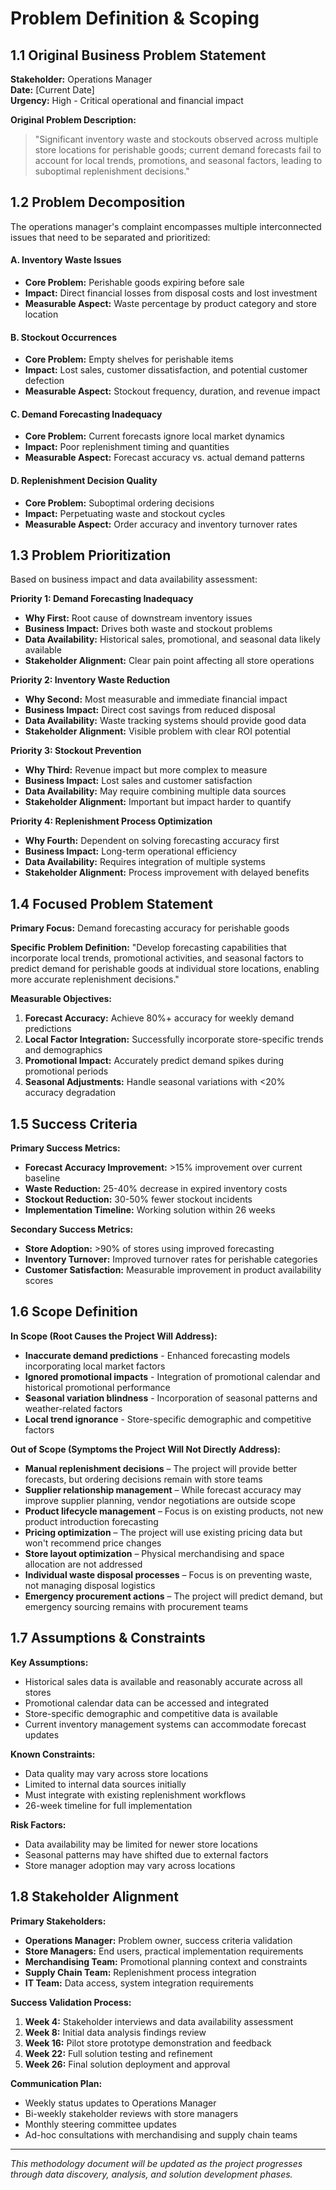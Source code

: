 # Problem Definition & Scoping

## 1.1 Original Business Problem Statement

**Stakeholder:** Operations Manager  
**Date:** [Current Date]  
**Urgency:** High - Critical operational and financial impact

**Original Problem Description:**
> "Significant inventory waste and stockouts observed across multiple store locations for perishable goods; current demand forecasts fail to account for local trends, promotions, and seasonal factors, leading to suboptimal replenishment decisions."

## 1.2 Problem Decomposition

The operations manager's complaint encompasses multiple interconnected issues that need to be separated and prioritized:

#### A. Inventory Waste Issues
- **Core Problem:** Perishable goods expiring before sale
- **Impact:** Direct financial losses from disposal costs and lost investment
- **Measurable Aspect:** Waste percentage by product category and store location

#### B. Stockout Occurrences
- **Core Problem:** Empty shelves for perishable items
- **Impact:** Lost sales, customer dissatisfaction, and potential customer defection
- **Measurable Aspect:** Stockout frequency, duration, and revenue impact

#### C. Demand Forecasting Inadequacy
- **Core Problem:** Current forecasts ignore local market dynamics
- **Impact:** Poor replenishment timing and quantities
- **Measurable Aspect:** Forecast accuracy vs. actual demand patterns

#### D. Replenishment Decision Quality
- **Core Problem:** Suboptimal ordering decisions
- **Impact:** Perpetuating waste and stockout cycles
- **Measurable Aspect:** Order accuracy and inventory turnover rates

## 1.3 Problem Prioritization

Based on business impact and data availability assessment:

**Priority 1: Demand Forecasting Inadequacy**
- **Why First:** Root cause of downstream inventory issues
- **Business Impact:** Drives both waste and stockout problems
- **Data Availability:** Historical sales, promotional, and seasonal data likely available
- **Stakeholder Alignment:** Clear pain point affecting all store operations

**Priority 2: Inventory Waste Reduction**
- **Why Second:** Most measurable and immediate financial impact
- **Business Impact:** Direct cost savings from reduced disposal
- **Data Availability:** Waste tracking systems should provide good data
- **Stakeholder Alignment:** Visible problem with clear ROI potential

**Priority 3: Stockout Prevention**
- **Why Third:** Revenue impact but more complex to measure
- **Business Impact:** Lost sales and customer satisfaction
- **Data Availability:** May require combining multiple data sources
- **Stakeholder Alignment:** Important but impact harder to quantify

**Priority 4: Replenishment Process Optimization**
- **Why Fourth:** Dependent on solving forecasting accuracy first
- **Business Impact:** Long-term operational efficiency
- **Data Availability:** Requires integration of multiple systems
- **Stakeholder Alignment:** Process improvement with delayed benefits

## 1.4 Focused Problem Statement

**Primary Focus:** Demand forecasting accuracy for perishable goods

**Specific Problem Definition:**
"Develop forecasting capabilities that incorporate local trends, promotional activities, and seasonal factors to predict demand for perishable goods at individual store locations, enabling more accurate replenishment decisions."

**Measurable Objectives:**
1. **Forecast Accuracy:** Achieve 80%+ accuracy for weekly demand predictions
2. **Local Factor Integration:** Successfully incorporate store-specific trends and demographics
3. **Promotional Impact:** Accurately predict demand spikes during promotional periods
4. **Seasonal Adjustments:** Handle seasonal variations with <20% accuracy degradation

## 1.5 Success Criteria

**Primary Success Metrics:**
- **Forecast Accuracy Improvement:** >15% improvement over current baseline
- **Waste Reduction:** 25-40% decrease in expired inventory costs
- **Stockout Reduction:** 30-50% fewer stockout incidents
- **Implementation Timeline:** Working solution within 26 weeks

**Secondary Success Metrics:**
- **Store Adoption:** >90% of stores using improved forecasting
- **Inventory Turnover:** Improved turnover rates for perishable categories
- **Customer Satisfaction:** Measurable improvement in product availability scores

## 1.6 Scope Definition

**In Scope (Root Causes the Project Will Address):**
- **Inaccurate demand predictions** - Enhanced forecasting models incorporating local market factors
- **Ignored promotional impacts** - Integration of promotional calendar and historical promotional performance
- **Seasonal variation blindness** - Incorporation of seasonal patterns and weather-related factors
- **Local trend ignorance** - Store-specific demographic and competitive factors

**Out of Scope (Symptoms the Project Will Not Directly Address):**
- **Manual replenishment decisions** – The project will provide better forecasts, but ordering decisions remain with store teams
- **Supplier relationship management** – While forecast accuracy may improve supplier planning, vendor negotiations are outside scope
- **Product lifecycle management** – Focus is on existing products, not new product introduction forecasting
- **Pricing optimization** – The project will use existing pricing data but won't recommend price changes
- **Store layout optimization** – Physical merchandising and space allocation are not addressed
- **Individual waste disposal processes** – Focus is on preventing waste, not managing disposal logistics
- **Emergency procurement actions** – The project will predict demand, but emergency sourcing remains with procurement teams

## 1.7 Assumptions & Constraints

**Key Assumptions:**
- Historical sales data is available and reasonably accurate across all stores
- Promotional calendar data can be accessed and integrated
- Store-specific demographic and competitive data is available
- Current inventory management systems can accommodate forecast updates

**Known Constraints:**
- Data quality may vary across store locations
- Limited to internal data sources initially
- Must integrate with existing replenishment workflows
- 26-week timeline for full implementation

**Risk Factors:**
- Data availability may be limited for newer store locations
- Seasonal patterns may have shifted due to external factors
- Store manager adoption may vary across locations

## 1.8 Stakeholder Alignment

**Primary Stakeholders:**
- **Operations Manager:** Problem owner, success criteria validation
- **Store Managers:** End users, practical implementation requirements
- **Merchandising Team:** Promotional planning context and constraints
- **Supply Chain Team:** Replenishment process integration
- **IT Team:** Data access, system integration requirements

**Success Validation Process:**
1. **Week 4:** Stakeholder interviews and data availability assessment
2. **Week 8:** Initial data analysis findings review
3. **Week 16:** Pilot store prototype demonstration and feedback
4. **Week 22:** Full solution testing and refinement
5. **Week 26:** Final solution deployment and approval

**Communication Plan:**
- Weekly status updates to Operations Manager
- Bi-weekly stakeholder reviews with store managers
- Monthly steering committee updates
- Ad-hoc consultations with merchandising and supply chain teams

---

*This methodology document will be updated as the project progresses through data discovery, analysis, and solution development phases.*
